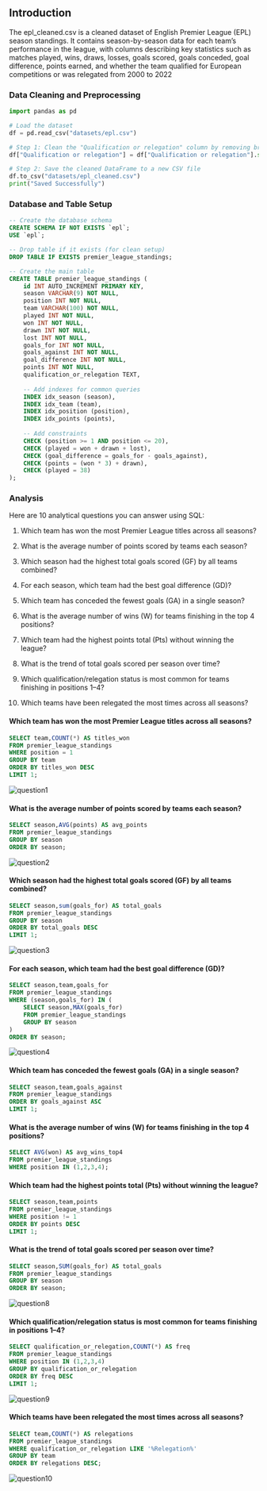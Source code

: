 ## Introduction
The epl_cleaned.csv is a cleaned dataset of English Premier League (EPL) season standings. It contains season-by-season data for each team’s performance in the league, with columns describing key statistics such as matches played, wins, draws, losses, goals scored, goals conceded, goal difference, points earned, and whether the team qualified for European competitions or was relegated from 2000 to 2022

### Data Cleaning and Preprocessing
```python
import pandas as pd

# Load the dataset
df = pd.read_csv("datasets/epl.csv")

# Step 1: Clean the "Qualification or relegation" column by removing bracketed text
df["Qualification or relegation"] = df["Qualification or relegation"].str.replace(r'\[.+]', "",regex=True).str.strip()

# Step 2: Save the cleaned DataFrame to a new CSV file
df.to_csv("datasets/epl_cleaned.csv")
print("Saved Successfully")
```
### Database and Table Setup
```sql
-- Create the database schema
CREATE SCHEMA IF NOT EXISTS `epl`;
USE `epl`;

-- Drop table if it exists (for clean setup)
DROP TABLE IF EXISTS premier_league_standings;

-- Create the main table
CREATE TABLE premier_league_standings (
    id INT AUTO_INCREMENT PRIMARY KEY,
    season VARCHAR(9) NOT NULL,
    position INT NOT NULL,
    team VARCHAR(100) NOT NULL,
    played INT NOT NULL,
    won INT NOT NULL,
    drawn INT NOT NULL,
    lost INT NOT NULL,
    goals_for INT NOT NULL,
    goals_against INT NOT NULL,
    goal_difference INT NOT NULL,
    points INT NOT NULL,
    qualification_or_relegation TEXT,
    
    -- Add indexes for common queries
    INDEX idx_season (season),
    INDEX idx_team (team),
    INDEX idx_position (position),
    INDEX idx_points (points),
    
    -- Add constraints
    CHECK (position >= 1 AND position <= 20),
    CHECK (played = won + drawn + lost),
    CHECK (goal_difference = goals_for - goals_against),
    CHECK (points = (won * 3) + drawn),
    CHECK (played = 38)
);

```

### Analysis
Here are 10 analytical questions you can answer using SQL:

1. Which team has won the most Premier League titles across all seasons?

2. What is the average number of points scored by teams each season?

3. Which season had the highest total goals scored (GF) by all teams combined?

4. For each season, which team had the best goal difference (GD)?

5. Which team has conceded the fewest goals (GA) in a single season?

6. What is the average number of wins (W) for teams finishing in the top 4 positions?

7. Which team had the highest points total (Pts) without winning the league?

8. What is the trend of total goals scored per season over time?

9. Which qualification/relegation status is most common for teams finishing in positions 1–4?

10. Which teams have been relegated the most times across all seasons? 

#### Which team has won the most Premier League titles across all seasons?
```sql
SELECT team,COUNT(*) AS titles_won
FROM premier_league_standings
WHERE position = 1
GROUP BY team
ORDER BY titles_won DESC
LIMIT 1;
```
![question1](assets\question1.png)

#### What is the average number of points scored by teams each season?
```sql
SELECT season,AVG(points) AS avg_points
FROM premier_league_standings
GROUP BY season
ORDER BY season;
```
![question2](assets\question2.png)

#### Which season had the highest total goals scored (GF) by all teams combined?
```sql
SELECT season,sum(goals_for) AS total_goals
FROM premier_league_standings
GROUP BY season
ORDER BY total_goals DESC
LIMIT 1;
```
![question3](assets\question3.png)

#### For each season, which team had the best goal difference (GD)?
```sql
SELECT season,team,goals_for
FROM premier_league_standings
WHERE (season,goals_for) IN (
    SELECT season,MAX(goals_for)
    FROM premier_league_standings
    GROUP BY season
)
ORDER BY season;
```
![question4](assets\question4.png)

#### Which team has conceded the fewest goals (GA) in a single season?
```sql
SELECT season,team,goals_against
FROM premier_league_standings
ORDER BY goals_against ASC
LIMIT 1;
```

#### What is the average number of wins (W) for teams finishing in the top 4 positions?
```sql
SELECT AVG(won) AS avg_wins_top4
FROM premier_league_standings
WHERE position IN (1,2,3,4);
```

#### Which team had the highest points total (Pts) without winning the league?
```sql
SELECT season,team,points
FROM premier_league_standings
WHERE position != 1
ORDER BY points DESC
LIMIT 1;
```

#### What is the trend of total goals scored per season over time?
```sql
SELECT season,SUM(goals_for) AS total_goals
FROM premier_league_standings
GROUP BY season
ORDER BY season;
```
![question8](assets\question8.png)

#### Which qualification/relegation status is most common for teams finishing in positions 1–4?
```sql
SELECT qualification_or_relegation,COUNT(*) AS freq
FROM premier_league_standings
WHERE position IN (1,2,3,4)
GROUP BY qualification_or_relegation
ORDER BY freq DESC
LIMIT 1;
```
![question9](assets\question9.png)

#### Which teams have been relegated the most times across all seasons? 
```sql
SELECT team,COUNT(*) AS relegations
FROM premier_league_standings
WHERE qualification_or_relegation LIKE '%Relegation%'
GROUP BY team
ORDER BY relegations DESC;
```
![question10](assets\question10.png)